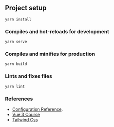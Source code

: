 ## Project setup
```
yarn install
```

### Compiles and hot-reloads for development
```
yarn serve
```

### Compiles and minifies for production
```
yarn build
```

### Lints and fixes files
```
yarn lint
```

### References
- [Configuration Reference](https://cli.vuejs.org/config/).
- [Vue 3 Course](https://www.youtube.com/watch?v=e-E0UB-YDRk&t=8249s&ab_channel=Bitfumes)
- [Tailwind Css](https://tailwindcss.com/)
